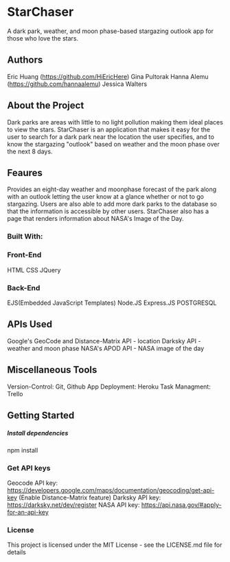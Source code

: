 # StarChaser
A dark park, weather, and moon phase-based stargazing outlook app for those who love the stars.

## Authors
Eric Huang (https://github.com/HiEricHere)
Gina Pultorak 
Hanna Alemu (https://github.com/hannaalemu)
Jessica Walters

## About the Project

Dark parks are areas with little to no light pollution making them ideal places to view the stars. StarChaser is an application that makes it easy for the user to search for a dark park near the location the user specifies, and to know the stargazing "outlook" based on weather and the moon phase over the next 8 days.

## Feaures

Provides an eight-day weather and moonphase forecast of the park along with an outlook letting the user know at a glance whether or not to go stargazing. Users are also able to add more dark parks to the database so that the information is accessible by other users. StarChaser also has a page that renders information about NASA's Image of the Day.

### Built With:

### Front-End

HTML
CSS
JQuery

### Back-End

EJS(Embedded JavaScript Templates)
Node.JS
Express.JS
POSTGRESQL

## APIs Used

Google's GeoCode and Distance-Matrix API - location
Darksky API - weather and moon phase
NASA's APOD API - NASA image of the day

## Miscellaneous Tools

Version-Control: Git, Github
App Deployment: Heroku
Task Managment: Trello


## Getting Started

##### Install dependencies
npm install

### Get API keys
Geocode API key: https://developers.google.com/maps/documentation/geocoding/get-api-key (Enable Distance-Matrix feature)
Darksky API key: https://darksky.net/dev/register
NASA API key: https://api.nasa.gov/#apply-for-an-api-key


### License
This project is licensed under the MIT License - see the LICENSE.md file for details

